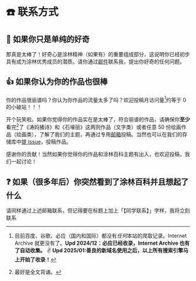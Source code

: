 # ☎️ 联系方式

## 🤔 如果你只是单纯的好奇

那真是太棒了！好奇心是涂林精神（如果有）的重要组成部分，这说明你已经初步具有成为涂林优秀成员的潜质。请你通过[邮件](mailto:talentedbug@tulin.me)联系我，提出你好奇的任何问题。

## 👍 如果你认为你的作品也很棒

你的作品很丽谱吗？你认为你作品的流量太多了吗？欢迎投稿月访问量[^1]约等于 0 的小破站！！！

开个玩笑啦。如果你觉得你的作品实在是太棒了，符合丽谱的作品，请确保你**至少**看完[^2]了《涛妈猪诗》和《石壕丽》这两则作品（文字类）或者任意 50 份绘画作品（绘画类），了解了我们的主题，再通过专用[邮箱](talentedbug@tulin.me)投稿。当然也可以在我们的存储库中[提 Issue](https://github.com/talentedbug/tulinarchive/issues)，投稿作品。

感谢你的贡献！当然如果你觉得你的作品和涂林百科主题有出入，也欢迎投稿，我们一起讨论！

## ❓ 如果（很多年后）你突然看到了涂林百科并且想起了什么

请同样通过上述邮箱联系，但记得要在标题上加上「【同学联系】」字样，我将立刻联系

[^1]: 目前百度、谷歌、必应（国内和国际）都没有*任何*本站的爬取记录。Internet Archive 就更没有了。**Upd 2024/12：必应已经收录，Internet Archive 也有了自动收集。** ✌ **Upd 2025/01:善良的新域名使用之后，以上所有搜索引擎马上开始了收录！**

[^2]: 最好是全文背诵。
